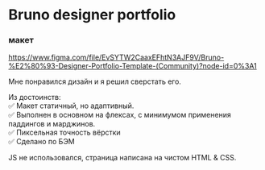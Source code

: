 # Bruno designer portfolio
### макет
https://www.figma.com/file/EvSYTW2CaaxEFhtN3AJF9V/Bruno-%E2%80%93-Designer-Portfolio-Template-(Community)?node-id=0%3A1

Мне понравился дизайн и я решил сверстать его. 

Из достоинств:<br>
✅ Макет статичный, но адаптивный.<br>
✅ Выполнен в основном на флексах, с минимумом применения паддингов и марджинов.<br>
✅ Пиксельная точность вёрстки<br>
✅ Сделано по БЭМ<br>

JS не использовался, страница написана на чистом HTML & CSS.
